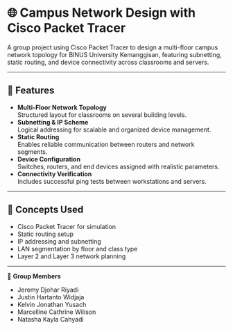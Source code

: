 # 🌐 Campus Network Design with Cisco Packet Tracer

A group project using Cisco Packet Tracer to design a multi-floor campus network topology for BINUS University Kemanggisan, featuring subnetting, static routing, and device connectivity across classrooms and servers.

---

## 🔧 Features

- **Multi-Floor Network Topology**  
  Structured layout for classrooms on several building levels.
- **Subnetting & IP Scheme**  
  Logical addressing for scalable and organized device management.
- **Static Routing**  
  Enables reliable communication between routers and network segments.
- **Device Configuration**  
  Switches, routers, and end devices assigned with realistic parameters.
- **Connectivity Verification**  
  Includes successful ping tests between workstations and servers.

---

## 🧠 Concepts Used

- Cisco Packet Tracer for simulation
- Static routing setup
- IP addressing and subnetting
- LAN segmentation by floor and class type
- Layer 2 and Layer 3 network planning

---

👥 **Group Members**
- Jeremy Djohar Riyadi  
- Justin Hartanto Widjaja  
- Kelvin Jonathan Yusach  
- Marcelline Cathrine Wilison  
- Natasha Kayla Cahyadi
